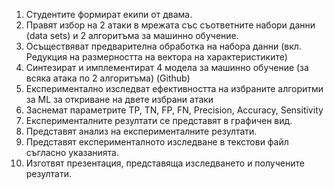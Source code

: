 1. Студентите формират екипи от двама. 
2. Правят избор на 2 атаки в мрежата със съответните набори данни (data sets) и 2 алгоритъма за машинно обучение. 
3. Осъществяват предварителна обработка на набора данни (вкл. Редукция на размерността на вектора на характеристиките)
4. Синтезират и имплементират 4 модела за машинно обучение (за всяка атака по 2 алгоритъма) (Github)
5. Експериментално изследват ефективността на избраните алгоритми за ML за откриване на двете избрани атаки
6. Заснемат параметрите TP, TN, FP, FN, Precision, Accuracy, Sensitivity
7. Експерименталните резултати се представят в графичен вид.
8. Представят анализ на експерименталните резултати.
9. Представят експерименталното изследване в текстови файл съгласно указанията.
10. Изготвят презентация, представяща изследването и получените резултати.
